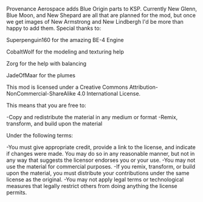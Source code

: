 Provenance Aerospace adds Blue Origin parts to KSP. Currently New Glenn, Blue Moon, and New Shepard are all that are planned for the mod, but once we get images of New Armstrong and New Lindbergh I'd be more than happy to add them.
Special thanks to:

Superpenguin160 for the amazing BE-4 Engine

CobaltWolf for the modeling and texturing help

Zorg for the help with balancing

JadeOfMaar for the plumes


This mod is licensed under a Creative Commons Attribution-NonCommercial-ShareAlike 4.0 International License.

This means that you are free to:

-Copy and redistribute the material in any medium or format
-Remix, transform, and build upon the material

Under the following terms:

-You must give appropriate credit, provide a link to the license, and indicate if changes were made. You may do so in any reasonable manner, but not in any way that suggests the licensor endorses you or your use.
-You may not use the material for commercial purposes.
-If you remix, transform, or build upon the material, you must distribute your contributions under the same license as the original.
-You may not apply legal terms or technological measures that legally restrict others from doing anything the license permits.

